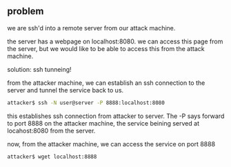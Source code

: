## problem
we are ssh'd into a remote server from our attack machine.

the server has a webpage on localhost:8080. we can access this page from the server, but we would like to be able to access this from the attack machine.

solution: ssh tunneing!

from the attacker machine, we can establish an ssh connection to the server and tunnel the service back to us.
```bash
attacker$ ssh -N user@server -P 8888:localhost:8080
```
this establishes ssh connection from attacker to server. The -P says forward to port 8888 on the attacker machine, the service beining served at locahost:8080 from the server.

now, from the attacker machine, we can access the service on port 8888
```bash
attacker$ wget localhost:8888
```
